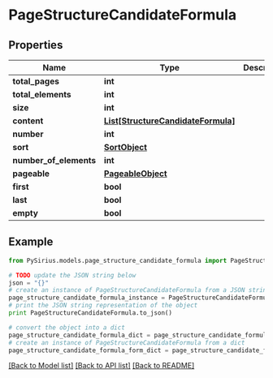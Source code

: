 # PageStructureCandidateFormula


## Properties

Name | Type | Description | Notes
------------ | ------------- | ------------- | -------------
**total_pages** | **int** |  | [optional] 
**total_elements** | **int** |  | [optional] 
**size** | **int** |  | [optional] 
**content** | [**List[StructureCandidateFormula]**](StructureCandidateFormula.md) |  | [optional] 
**number** | **int** |  | [optional] 
**sort** | [**SortObject**](SortObject.md) |  | [optional] 
**number_of_elements** | **int** |  | [optional] 
**pageable** | [**PageableObject**](PageableObject.md) |  | [optional] 
**first** | **bool** |  | [optional] 
**last** | **bool** |  | [optional] 
**empty** | **bool** |  | [optional] 

## Example

```python
from PySirius.models.page_structure_candidate_formula import PageStructureCandidateFormula

# TODO update the JSON string below
json = "{}"
# create an instance of PageStructureCandidateFormula from a JSON string
page_structure_candidate_formula_instance = PageStructureCandidateFormula.from_json(json)
# print the JSON string representation of the object
print PageStructureCandidateFormula.to_json()

# convert the object into a dict
page_structure_candidate_formula_dict = page_structure_candidate_formula_instance.to_dict()
# create an instance of PageStructureCandidateFormula from a dict
page_structure_candidate_formula_form_dict = page_structure_candidate_formula.from_dict(page_structure_candidate_formula_dict)
```
[[Back to Model list]](../README.md#documentation-for-models) [[Back to API list]](../README.md#documentation-for-api-endpoints) [[Back to README]](../README.md)


